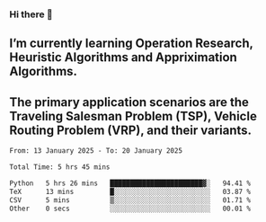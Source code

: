 ### Hi there 👋
## I’m currently learning Operation Research, Heuristic Algorithms and Appriximation Algorithms.
## The primary application scenarios are the Traveling Salesman Problem (TSP), Vehicle Routing Problem (VRP), and their variants.
<!--START_SECTION:waka-->

```txt
From: 13 January 2025 - To: 20 January 2025

Total Time: 5 hrs 45 mins

Python   5 hrs 26 mins   ███████████████████████▓░   94.41 %
TeX      13 mins         █░░░░░░░░░░░░░░░░░░░░░░░░   03.87 %
CSV      5 mins          ▒░░░░░░░░░░░░░░░░░░░░░░░░   01.71 %
Other    0 secs          ░░░░░░░░░░░░░░░░░░░░░░░░░   00.01 %
```

<!--END_SECTION:waka-->
<!--
**Bookervsky/Bookervsky** is a ✨ _special_ ✨ repository because its `README.md` (this file) appears on your GitHub profile.

Here are some ideas to get you started:

- 🔭 I’m currently working on ...
- 🌱 I’m currently learning ...
- 👯 I’m looking to collaborate on ...
- 🤔 I’m looking for help with ...
- 💬 Ask me about ...
- 📫 How to reach me: ...
- 😄 Pronouns: ...
- ⚡ Fun fact: ...
-->
